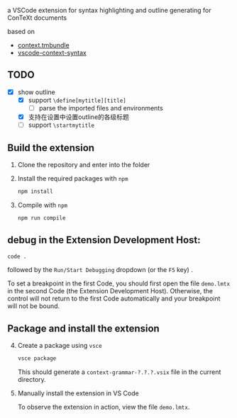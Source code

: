 
a VSCode extension for syntax highlighting and outline generating for ConTeXt documents

based on 

* [context.tmbundle](https://github.com/pgundlach/context.tmbundle)
* [vscode-context-syntax](https://github.com/JulianGmp/vscode-context-syntax)

## TODO

+ [x] show outline
    + [x] support `\define[mytitle][title]`
        + [ ] parse the imported files and environments
    + [x] 支持在设置中设置outline的各级标题
    + [ ] support `\startmytitle`

## Build the extension

1. Clone the repository and enter into the folder
2. Install the required packages with `npm`

    ```bash
    npm install
    ```

3. Compile with `npm`

    ```bash
    npm run compile
    ```

## debug in the Extension Development Host:

```bash
code .
```

followed by the `Run/Start Debugging` dropdown (or the `F5` key) .

To set a breakpoint in the first Code, you should first open the file `demo.lmtx` in the second Code (the Extension Development Host). Otherwise, the control will not return to the first Code automatically and your breakpoint will not be bound.

## Package and install the extension

4. Create a package using `vsce`

    ```bash
    vsce package
    ```

    This should generate a `context-grammar-?.?.?.vsix` file in the current directory.

5. Manually install the extension in VS Code

    To observe the extension in action, view the file `demo.lmtx`.

